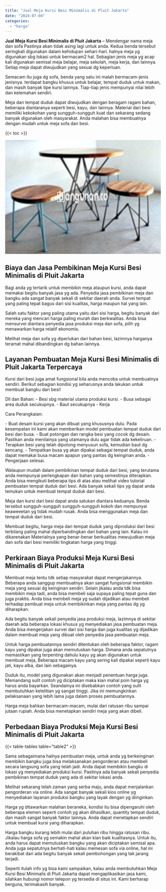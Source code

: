 ```yaml
---
title: "Jual Meja Kursi Besi Minimalis di Pluit Jakarta"
date: "2024-07-04"
categories: 
  - "harga"
---
```


**Jual Meja Kursi Besi Minimalis di Pluit Jakarta** – Mendengar nama meja dan sofa Pastinya akan tidak asing lagi untuk anda. Kedua benda tersebut seringkali digunakan dalam kehidupan sehari-hari. halnya meja yg digunakan sbg lokasi untuk bermacam2 hal. Sebagian jenis meja yg acap kali digunakan semisal meja belajar, meja sekolah, meja kerja, dan lainnya. Setiap meja dapat diwujudkan yang sesuai dg keperluan.

Semacam itu juga dg sofa, benda yang satu ini malah bermacam-jenis jenisnya. terdapat bangku khusus untuk belajar, tempat duduk untuk makan, dan masih banyak tipe kursi lainnya. Tiap-tiap jenis mempunyai nilai lebih dan kelemahan sendiri.

Meja dan tempat duduk dapat diwujudkan dengan beragam ragam bahan, beberapa diantaranya seperti besi, kayu, dan lainnya. Material dari besi memiliki kekokohan yang sungguh-sungguh kuat dan sekarang sedang banyak digunakan oleh masyarakat. Anda malahan bisa membuatnya dengan mudah untuk meja sofa dan besi.

{{< toc >}}

![Jual Meja Kursi Besi Minimalis di Pluit Jakarta](/images/jual-meja-besi-murah16.png)

## Biaya dan Jasa Pembikinan Meja Kursi Besi Minimalis di Pluit Jakarta

Bagi anda yg tertarik untuk membikin meja ataupun kursi, anda dapat memakai begitu banyak jasa yg ada. Penyedia jasa pembikinan meja dan bangku ada sangat banyak sekali di sekitar daerah anda. Survei tempat yang paling tepat bagus dari sisi kualitas, harga maupun hal yang lain.

Salah satu faktor yang paling utama yaitu dari sisi harga, begitu banyak dari mereka yang mencari harga paling murah dan berkwalitas. Anda bisa mensurvei diantara penyedia jasa produksi meja dan sofa, pilih yg menawarkan harga relatif ekonomis.

Melihat meja dan sofa yg diperlukan dari bahan besi, lazimnya harganya teramat mahal dibandingkan dg bahan lainnya.

## Layanan Pembuatan Meja Kursi Besi Minimalis di Pluit Jakarta Terpercaya

Kursi dari besi juga amat fungsional bila anda mencoba untuk membuatnya sendiri. Berikut sebagian kondisi yg seharusnya anda lakukan untuk membuat bangku dari besi!

Dll dan Bahan: - Besi sbg material utama produksi kursi. - Busa sebagai area duduk secukupnya. - Baut secukupnya - Kerja

Cara Perangkaian:

\- Buat desain kursi yang akan dibuat yang khususnya dulu. Pada kesempatan ini kami akan memberikan model pembuatan tempat duduk dari besi dan busa. - Buat potongan dan rangka besi yang cocok dg desain. Pastikan anda menilainya yang utamanya dulu agar tidak ada kekeliruan. - Terapkan besi yang telah dipotong menyusun sofa, kemudian baut dg kencang. - Tempatkan busa yg akan dipakai sebagai tempat duduk, anda dapat memakai busa macam apapun yang pantas dg keinginan anda. - Pengerjaan selesai.

Walaupun mudah dalam pembikinan tempat duduk dari besi, yang terutama anda mempunyai perlengkapan dan bahan yang semestinya diterapkan. Anda bisa mengikuti beberapa tips di atas atau melihat video tutorial pembuatan tempat duduk dari besi. Ada banyak sekali tips yg dapat anda temukan untuk membuat tempat duduk dari besi.

Meja dan kursi dari besi dapat anda satukan diantara keduanya. Benda tersebut sungguh-sungguh sungguh-sungguh kokoh dan mempunyai keaweeetan yg tidak mudah rusak. Anda bisa menggunakan meja dan tempat duduk dari besi.

Membuat begitu, harga meja dan tempat duduk yang diproduksi dari besi terbilang paling mahal diperbandingkan dari bahan yang lain. Kalau ini dikarenakan Materialnya yang benar-benar berkualitas mewujudkan meja dan sofa dari besi memiliki tingkatan harga yang tinggi.

## Perkiraan Biaya Produksi Meja Kursi Besi Minimalis di Pluit Jakarta

Membuat meja tentu tdk setiap masyarakat dapat mengerjakannya. Beberapa anda sanggup membuatnya akan sangat fungsional membikin meja yang sesuai dg keinginan sendiri. Selain jikalau anda tdk bisa membikin meja tadi, anda bisa membeli saja supaya paling tepat guna dan juga praktis. Anda bisa membeli meja yg sudah dijadikan atau membeli terhadap pembuat meja untuk membikinkan meja yang pantas dg yg diharapkan.

Ada begitu banyak sekali penyedia jasa produksi meja, lazimnya di sekitar daerah ada beberapa lokasi khusus yg menyediakan jasa pembuatan meja. Anda bisa mengerjakan survei dari sisi harga dan juga kualitas yg dijadikan dalam membuat meja yang dibuat oleh penyedia jasa pembuatan meja.

Untuk harga pembuatannya sendiri ditentukan oleh beberapa faktor, ragam kayu yang dipakai juga akan memutuskan harga. Dimana anda sepatutnya memastikan yang terpenting dahulu kayu yg akan digunakan untuk membuat meja, Beberapa macam kayu yang sering kali dipakai seperti kayu jati, kayu alba, dan lain sebagainya.

Duduk itu, model yang digunakan akan menjadi penentuan harga juga. Memandang sulit contoh yg diciptakan maka kian mahal poin harga yg harus anda bayarkan. Seandainya ini disebabkan contoh yang sulit membutuhkan ketelitian yg sangat tinggi. Jika ini memungkinkan pelaksanaan yang lebih lama juga dalam proses pembuatannya.

Harga meja bahkan bermacam-macam, mulai dari ratusan ribu sampai jutaan rupiah. Anda bisa menetapkan sendiri meja yang akan dibeli.

## Perbedaan Biaya Produksi Meja Kursi Besi Minimalis di Pluit Jakarta

{{< table-tables table="table2" >}}

Sama sebagaimana halnya pembuatan meja, untuk anda yg berkeinginan membikin bangku juga bisa melaksanakan pengorderan atau membeli secara langsung sofa yang telah jadi. Anda dapat membikin bangku di lokasi yg menyediakan produksi kursi. Pastinya ada banyak sekali penyedia pembikinan tempat duduk yang ada di sekitar lokasi anda.

Melihat sekarang telah zaman yang serba maju, anda dapat menjalankan pengorderan via online. Ada sangat banyak sekali kios online yg menyediakan layanan produksi bangku yang layak dengan yg diinginkan.

Harga yg ditawarkan malahan beraneka, kondisi itu bisa dipengaruhi oleh beberapa elemen seperti contoh yg akan dihasilkan, quantity tempat duduk, dan masih sangat banyak faktor lainnya. Anda dapat menetapkan sendiri untuk membuat kursi yang diharapkan.

Harga bangku kurang lebih mulai dari puluhan ribu hingga ratusan ribu. Jikalau harga sofa yg semakin mahal akan kian baik kualitasnya. Untuk itu, anda harus dapat memutuskan bangku yang akan diciptakan semisal apa. Anda juga sepatutnya berhati-hati kalau memesan sofa via online, hal ini berakibat dari ada begitu banyak sekali pembohongan yang tak jarang terjadi.

Seperti itulah info yg bisa kami sampaikan, kalau anda membutuhkan Meja Kursi Besi Minimalis di Pluit Jakarta dapat mengaplikasikan jasa kami, silahkan hubungi nomor telepon yg tersedia di situs ini. Kami berharap berguna, terimakasih banyak.
